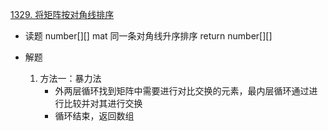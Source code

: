 [1329. 将矩阵按对角线排序](https://leetcode-cn.com/problems/sort-the-matrix-diagonally/)

- 读题
    number[][] mat
    同一条对角线升序排序
    return number[][]

- 解题 
    1. 方法一：暴力法
        - 外两层循环找到矩阵中需要进行对比交换的元素，最内层循环通过进行比较并对其进行交换
        - 循环结束，返回数组